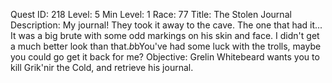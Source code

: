 Quest ID: 218
Level: 5
Min Level: 1
Race: 77
Title: The Stolen Journal
Description: My journal! They took it away to the cave. The one that had it... It was a big brute with some odd markings on his skin and face. I didn't get a much better look than that.$b$bYou've had some luck with the trolls, maybe you could go get it back for me?
Objective: Grelin Whitebeard wants you to kill Grik'nir the Cold, and retrieve his journal.
